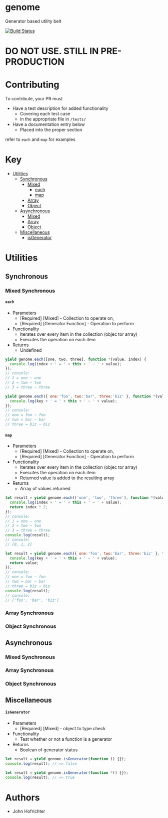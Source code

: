 # genome

Generator based utility belt

[![Build Status](https://travis-ci.org/fleekjs/genome.svg?branch=master)](https://travis-ci.org/fleekjs/genome)

# DO NOT USE. STILL IN PRE-PRODUCTION

# Contributing

To contribute, your PR must
- Have a test description for added functionality
  - Covering each test case
  - in the appropriate file in `/tests/`
- Have a documentation entry below
  - Placed into the proper section

refer to `each` and `map` for examples


# Key

- [Utilities](#utilities)
  - [Synchronous](#Synchronous)
    - [Mixed](#mixed-synchronous)
      - [each](#each)
      - [map](#map)
    - [Array](#array-synchronous)
    - [Object](#object-synchronous)
  - [Asynchronous](#Synchronous)
    - [Mixed](#mixed-asynchronous)
    - [Array](#array-asynchronous)
    - [Object](#object-asynchronous)
  - [Miscellaneous](#miscellaneous)
    -  [isGenerator](#isgenerator)

# Utilities

## Synchronous

### Mixed Synchronous

#### `each`

- Parameters
  - [Required] [Mixed] - Collection to operate on,
  - [Required] [Generator Function] - Operation to perform
- Functionality
  - Iterates over every item in the collection (objec tor array)
  - Executes the operation on each item
- Returns
  - Undefined

```javascript
yield genome.each([one, two, three], function *(value, index) {
  console.log(index + ' = ' + this + ' ~ ' + value);
});
// console:
// 1 = one ~ one
// 2 = two ~ two
// 3 = three ~ three

yield genome.each({ one:'foo', two:'bar', three:'biz' }, function *(value, key) {
  console.log(key + ' = ' + this + ' ~ ' + value);
});
// console:
// one = foo ~ foo
// two = bar ~ bar
// three = biz ~ biz
```

#### `map`

- Parameters
  - [Required] [Mixed] - Collection to operate on,
  - [Required] [Generator Function] - Operation to perform
- Functionality
  - Iterates over every item in the collection (objec tor array)
  - Executes the operation on each item
  - Returned value is added to the resulting array
- Returns
  - Array of values returned

```javascript
let result = yield genome.each(['one', 'two', 'three'], function *(value, index) {
  console.log(index + ' = ' + this + ' ~ ' + value);
  return index * 2;
});
// console:
// 1 = one ~ one
// 2 = two ~ two
// 3 = three ~ three
console.log(result);
// console:
// [0, 1, 2]

let result = yield genome.each({ one:'foo', two:'bar', three:'biz' }, function *(value, key) {
  console.log(key + ' = ' + this + ' ~ ' + value);
  return value;
});
// console:
// one = foo ~ foo
// two = bar ~ bar
// three = biz ~ biz
console.log(result);
// console:
// ['foo', 'bar', 'biz']
```

### Array Synchronous

### Object Synchronous

## Asynchronous

### Mixed Synchronous

### Array Synchronous

### Object Synchronous

## Miscellaneous

#### `isGenerator`


- Parameters
  - [Required] [Mixed] - object to type check
- Functionality
  - Test whether or not a function is a generator
- Returns
  - Boolean of generator status

```javascript
let result = yield genome.isGenerator(function () {});
console.log(result); // => false

let result = yield genome.isGenerator(function *() {});
console.log(result); // => true
```

# Authors

- John Hofrichter
